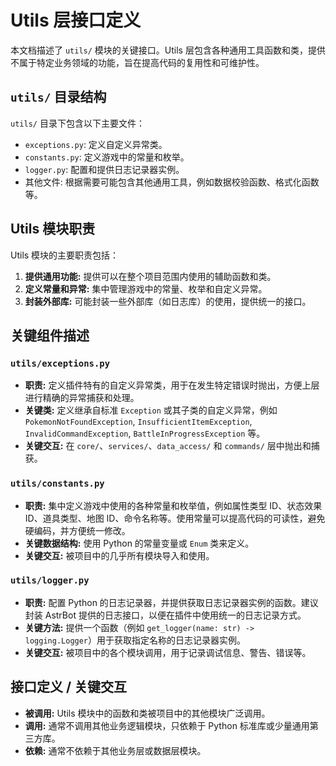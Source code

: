 # Utils 层接口定义

本文档描述了 `utils/` 模块的关键接口。Utils 层包含各种通用工具函数和类，提供不属于特定业务领域的功能，旨在提高代码的复用性和可维护性。

## `utils/` 目录结构

`utils/` 目录下包含以下主要文件：

*   `exceptions.py`: 定义自定义异常类。
*   `constants.py`: 定义游戏中的常量和枚举。
*   `logger.py`: 配置和提供日志记录器实例。
*   其他文件: 根据需要可能包含其他通用工具，例如数据校验函数、格式化函数等。

## Utils 模块职责

Utils 模块的主要职责包括：

1.  **提供通用功能:** 提供可以在整个项目范围内使用的辅助函数和类。
2.  **定义常量和异常:** 集中管理游戏中的常量、枚举和自定义异常。
3.  **封装外部库:** 可能封装一些外部库（如日志库）的使用，提供统一的接口。

## 关键组件描述

### `utils/exceptions.py`

*   **职责:** 定义插件特有的自定义异常类，用于在发生特定错误时抛出，方便上层进行精确的异常捕获和处理。
*   **关键类:** 定义继承自标准 `Exception` 或其子类的自定义异常，例如 `PokemonNotFoundException`, `InsufficientItemException`, `InvalidCommandException`, `BattleInProgressException` 等。
*   **关键交互:** 在 `core/`、`services/`、`data_access/` 和 `commands/` 层中抛出和捕获。

### `utils/constants.py`

*   **职责:** 集中定义游戏中使用的各种常量和枚举值，例如属性类型 ID、状态效果 ID、道具类型、地图 ID、命令名称等。使用常量可以提高代码的可读性，避免硬编码，并方便统一修改。
*   **关键数据结构:** 使用 Python 的常量变量或 `Enum` 类来定义。
*   **关键交互:** 被项目中的几乎所有模块导入和使用。

### `utils/logger.py`

*   **职责:** 配置 Python 的日志记录器，并提供获取日志记录器实例的函数。建议封装 AstrBot 提供的日志接口，以便在插件中使用统一的日志记录方式。
*   **关键方法:** 提供一个函数（例如 `get_logger(name: str) -> logging.Logger`）用于获取指定名称的日志记录器实例。
*   **关键交互:** 被项目中的各个模块调用，用于记录调试信息、警告、错误等。

## 接口定义 / 关键交互

*   **被调用:** Utils 模块中的函数和类被项目中的其他模块广泛调用。
*   **调用:** 通常不调用其他业务逻辑模块，只依赖于 Python 标准库或少量通用第三方库。
*   **依赖:** 通常不依赖于其他业务层或数据层模块。 